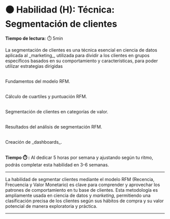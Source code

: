 # ⚫ Habilidad (H): Técnica: Segmentación de clientes

**Tiempo de lectura:** ⏱️️️ 5min

<!-- El siguiente bloque de comentario se usa también para mostrar un preview o resumen del program, skill o module en thumbnails de FE (por ejemplo) -->
<!-- preview:start -->
<p>La segmentación de clientes es una técnica esencial en ciencia de datos aplicada al _marketing_, utilizada para dividir a los clientes en grupos específicos basados en su comportamiento y características, para poder utilizar estrategias dirigidas </p>
<p><br>Fundamentos del modelo RFM.</p>
<p><br>Cálculo de cuartiles y puntuación RFM.</p>
<p><br>Segmentación de clientes en categorías de valor.</p>
<p><br>Resultados del análisis de segmentación RFM.</p>
<p><br>Creación de _dashboards_.</p>
<p><br><b>Tiempo ⏱️️ :</b> Al dedicar 5 horas por semana y ajustando según tu ritmo, podrás completar esta habilidad en 3-6 semanas.</p>
<!-- preview:end -->

---

La habilidad de segmentar clientes mediante el modelo RFM (Recencia, Frecuencia y Valor Monetario) es clave para comprender y aprovechar los patrones de comportamiento en tu base de clientes. Esta metodología es ampliamente usada en ciencia de datos y _marketing_, permitiendo una clasificación precisa de los clientes según sus hábitos de compra y su valor potencial de manera exploratoria y práctica.

---


